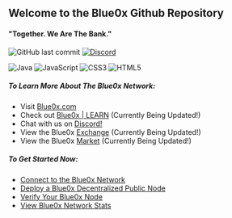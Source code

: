 ## Welcome to the Blue0x Github Repository

#### "Together. We Are The Bank."

![GitHub last commit](https://img.shields.io/github/last-commit/theBlue0x/exchange?color=success)  [![Discord](https://img.shields.io/discord/823558528212008961?logo=discord)](https://discord.gg/EbBWRSPW63)

![Java](https://badges.aleen42.com/src/java.svg)
![JavaScript](https://img.shields.io/badge/-JavaScript-black?style=flat-square&logo=javascript)
![CSS3](https://img.shields.io/badge/-CSS3-1572B6?style=flat-square&logo=css3)
![HTML5](https://img.shields.io/badge/-HTML5-E34F26?style=flat-square&logo=html5&logoColor=white)

##### To Learn More About The Blue0x Network:

- Visit [Blue0x.com](https://blue0x.com)
- Check out [Blue0x | LEARN](https://learn.blue0x.com) (Currently Being Updated!)
- Chat with us on [Discord!](https://discord.gg/EbBWRSPW63)
- View the Blue0x [Exchange](https://exchange.blue0x.com) (Currently Being Updated!)
- View the Blue0x [Market](https://market.blue0x.com) (Currently Being Updated!)

##### To Get Started Now:
- [Connect to the Blue0x Network](https://learn.blue0x.com/connect)
- [Deploy a Blue0x Decentralized Public Node](https://learn.blue0x.com/connect/vps)
- [Verify Your Blue0x Node](https://blue0x.com/node.html)
- [View Blue0x Network Stats](https://blue0x.com/status.html)
 
















